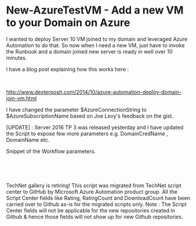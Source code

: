 ﻿New-AzureTestVM - Add a new VM to your Domain on Azure
======================================================

            

I wanted to deploy Server 10 VM joined to my domain and leveraged Azure Automation to do that. So now when I need a new VM, just have to invoke the Runbook and a domain joined new server is ready in well over 10 minutes.


I have a blog post explaining how this works here :


 


http://www.dexterposh.com/2014/10/azure-automation-deploy-domain-join-vm.html


I have changed the parameter $AzureConnectionString to $AzureSubscriptionName based on Joe Levy's feedback on the gist.


[UPDATE] : Server 2016 TP 3 was released yesterday and I have updated the Script to expose few more parameters e.g. DomainCredName , DomainName etc.


Snippet of the Workflow parameters.


 

 
 


        
    
TechNet gallery is retiring! This script was migrated from TechNet script center to GitHub by Microsoft Azure Automation product group. All the Script Center fields like Rating, RatingCount and DownloadCount have been carried over to Github as-is for the migrated scripts only. Note : The Script Center fields will not be applicable for the new repositories created in Github & hence those fields will not show up for new Github repositories.
